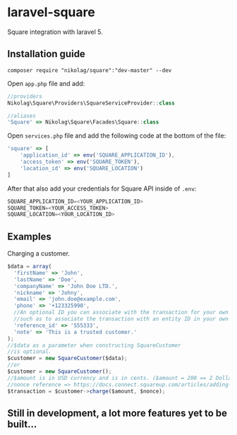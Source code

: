 # laravel-square
Square integration with laravel 5.


## Installation guide
`composer require "nikolag/square":"dev-master" --dev`

Open `app.php` file and add:
```javascript
//providers
Nikolag\Square\Providers\SquareServiceProvider::class

//aliases
'Square' => Nikolag\Square\Facades\Square::class
```

Open `services.php` file and add the following code at the bottom of the file:
```javascript
'square' => [
    'application_id' => env('SQUARE_APPLICATION_ID'),
    'access_token' => env('SQUARE_TOKEN'),
    'location_id' => env('SQUARE_LOCATION')
]
```

After that also add your credentials for Square API inside of `.env`:
```javascript
SQUARE_APPLICATION_ID=<YOUR_APPLICATION_ID>
SQUARE_TOKEN=<YOUR_ACCESS_TOKEN>
SQUARE_LOCATION=<YOUR_LOCATION_ID>
```

## Examples

Charging a customer.

```javascript
$data = array(
  'firstName' => 'John',
  'lastName' => 'Doe',
  'companyName' => 'John Doe LTD.',
  'nickname' => 'Johny',
  'email' => 'john.doe@example.com',
  'phone' => '+123325990',
  //An optional ID you can associate with the transaction for your own purposes
  //such as to associate the transaction with an entity ID in your own database.
  'reference_id' => '555333',
  'note' => 'This is a trusted customer.'
);
//$data as a parameter when constructing SquareCustomer
//is optional.
$customer = new SquareCustomer($data);
//or
$customer = new SquareCustomer();
//$amount is in USD currency and is in cents. ($amount = 200 == 2 Dollars)
//nonce reference => https://docs.connect.squareup.com/articles/adding-payment-form
$transaction = $customer->charge($amount, $nonce);
```

## Still in development, a lot more features yet to be built...
